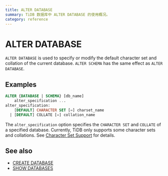 ```yaml
---
title: ALTER DATABASE
summary: TiDB 数据库中 ALTER DATABASE 的使用概况。
category: reference
---
```


# ALTER DATABASE

`ALTER DATABASE` is used to specify or modify the default character set and collation of the current database. `ALTER SCHEMA` has the same effect as `ALTER DATABASE`.

## Examples

```sql
ALTER {DATABASE | SCHEMA} [db_name]
    alter_specification ...
alter_specification:
    [DEFAULT] CHARACTER SET [=] charset_name
  | [DEFAULT] COLLATE [=] collation_name
```

The `alter_specification` option specifies the `CHARACTER SET` and `COLLATE` of a specified database. Currently, TiDB only supports some character sets and collations. See [Character Set Support](/dev/reference/sql/character-set.md) for details.

## See also

* [CREATE DATABASE](/reference/sql/statements/create-database.md)
* [SHOW DATABASES](/reference/sql/statements/show-databases.md)
